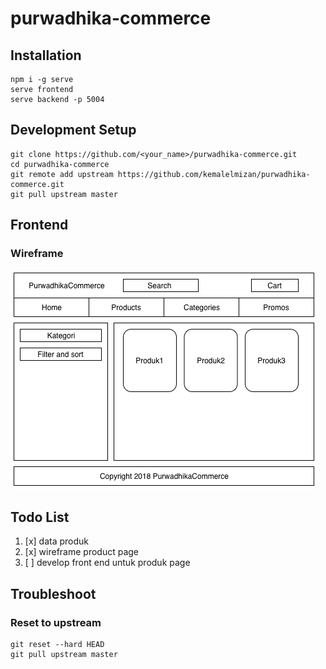 # purwadhika-commerce

## Installation
```
npm i -g serve
serve frontend
serve backend -p 5004
```

## Development Setup
```
git clone https://github.com/<your_name>/purwadhika-commerce.git
cd purwadhika-commerce
git remote add upstream https://github.com/kemalelmizan/purwadhika-commerce.git
git pull upstream master
```

## Frontend

### Wireframe
[![Wireframe](./docs/wireframe1.png)](./docs/wireframe1.png)

## Todo List

1. [x] data produk
1. [x] wireframe product page
1. [ ] develop front end untuk produk page

## Troubleshoot

### Reset to upstream

```
git reset --hard HEAD
git pull upstream master
```